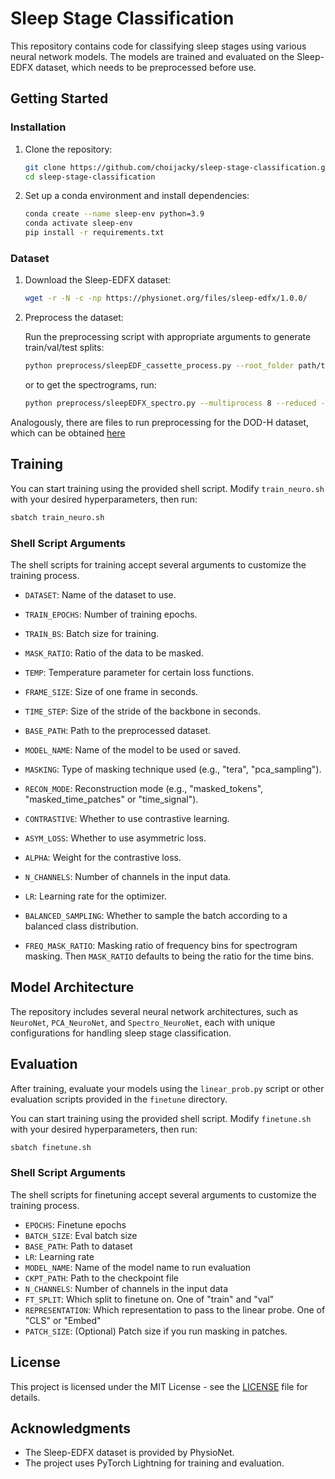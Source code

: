 # Sleep Stage Classification

This repository contains code for classifying sleep stages using various neural network models. The models are trained and evaluated on the Sleep-EDFX dataset, which needs to be preprocessed before use.

## Getting Started

### Installation

1. Clone the repository:

   ```bash
   git clone https://github.com/choijacky/sleep-stage-classification.git
   cd sleep-stage-classification
   ```

2. Set up a conda environment and install dependencies:

   ```bash
   conda create --name sleep-env python=3.9
   conda activate sleep-env
   pip install -r requirements.txt
   ```

### Dataset

1. Download the Sleep-EDFX dataset:

   ```bash
   wget -r -N -c -np https://physionet.org/files/sleep-edfx/1.0.0/
   ```

2. Preprocess the dataset:

   Run the preprocessing script with appropriate arguments to generate train/val/test splits:

   ```bash
   python preprocess/sleepEDF_cassette_process.py --root_folder path/to/sleep-edfx --dest_folder ./dataset --multiprocess 8 --reduced --standard
   ```

   or to get the spectrograms, run:

   ```bash
   python preprocess/sleepEDFX_spectro.py --multiprocess 8 --reduced --standard --root_folder path/to/sleep-edfx --dest_folder ./dataset --dataset_name casette_reduced_spectro --time_freq_technique "wavelet_transform"
   ```

Analogously, there are files to run preprocessing for the DOD-H dataset, which can be obtained [here](https://github.com/Dreem-Organization/dreem-learning-open)

## Training

You can start training using the provided shell script. Modify `train_neuro.sh` with your desired hyperparameters, then run:

```bash
sbatch train_neuro.sh
```

### Shell Script Arguments

The shell scripts for training accept several arguments to customize the training process.

- `DATASET`: Name of the dataset to use.
- `TRAIN_EPOCHS`: Number of training epochs.
- `TRAIN_BS`: Batch size for training.
- `MASK_RATIO`: Ratio of the data to be masked.
- `TEMP`: Temperature parameter for certain loss functions.
- `FRAME_SIZE`: Size of one frame in seconds.
- `TIME_STEP`: Size of the stride of the backbone in seconds.

- `BASE_PATH`: Path to the preprocessed dataset.
- `MODEL_NAME`: Name of the model to be used or saved.
- `MASKING`: Type of masking technique used (e.g., "tera", "pca_sampling").
- `RECON_MODE`: Reconstruction mode (e.g., "masked_tokens", "masked_time_patches" or "time_signal").
- `CONTRASTIVE`: Whether to use contrastive learning.
- `ASYM_LOSS`: Whether to use asymmetric loss.
- `ALPHA`: Weight for the contrastive loss.
- `N_CHANNELS`: Number of channels in the input data.
- `LR`: Learning rate for the optimizer.
- `BALANCED_SAMPLING`: Whether to sample the batch according to a balanced class distribution.
- `FREQ_MASK_RATIO`: Masking ratio of frequency bins for spectrogram masking. Then `MASK_RATIO` defaults to being the ratio for the time bins.

## Model Architecture

The repository includes several neural network architectures, such as `NeuroNet`, `PCA_NeuroNet`, and `Spectro_NeuroNet`, each with unique configurations for handling sleep stage classification.

## Evaluation

After training, evaluate your models using the `linear_prob.py` script or other evaluation scripts provided in the `finetune` directory.

You can start training using the provided shell script. Modify `finetune.sh` with your desired hyperparameters, then run:

```bash
sbatch finetune.sh
```

### Shell Script Arguments

The shell scripts for finetuning accept several arguments to customize the training process.

- `EPOCHS`: Finetune epochs
- `BATCH_SIZE`: Eval batch size
- `BASE_PATH`: Path to dataset
- `LR`: Learning rate
- `MODEL_NAME`: Name of the model name to run evaluation
- `CKPT_PATH`: Path to the checkpoint file
- `N_CHANNELS`: Number of channels in the input data
- `FT_SPLIT`: Which split to finetune on. One of "train" and "val"
- `REPRESENTATION`: Which representation to pass to the linear probe. One of "CLS" or "Embed"
- `PATCH_SIZE`: (Optional) Patch size if you run masking in patches.


## License

This project is licensed under the MIT License - see the [LICENSE](LICENSE) file for details.

## Acknowledgments

- The Sleep-EDFX dataset is provided by PhysioNet.
- The project uses PyTorch Lightning for training and evaluation.